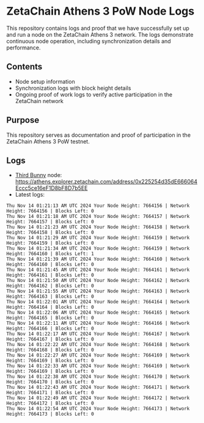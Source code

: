 # ZetaChain Athens 3 PoW Node Logs
This repository contains logs and proof that we have successfully set up and run a node on the ZetaChain Athens 3 network. The logs demonstrate continuous node operation, including synchronization details and performance.

## Contents
- Node setup information
- Synchronization logs with block height details
- Ongoing proof of work logs to verify active participation in the ZetaChain network

## Purpose
This repository serves as documentation and proof of participation in the ZetaChain Athens 3 PoW testnet.

## Logs

- [Third Bunny](https://thirdbunny.xyz/) node: https://athens.explorer.zetachain.com/address/0x225254d35dE666064Eccc5ce16eF1D8bF8D7b5EE
- Latest logs:
```
Thu Nov 14 01:21:13 AM UTC 2024 Your Node Height: 7664156 | Network Height: 7664156 | Blocks Left: 0
Thu Nov 14 01:21:18 AM UTC 2024 Your Node Height: 7664157 | Network Height: 7664157 | Blocks Left: 0
Thu Nov 14 01:21:23 AM UTC 2024 Your Node Height: 7664158 | Network Height: 7664158 | Blocks Left: 0
Thu Nov 14 01:21:29 AM UTC 2024 Your Node Height: 7664159 | Network Height: 7664159 | Blocks Left: 0
Thu Nov 14 01:21:34 AM UTC 2024 Your Node Height: 7664159 | Network Height: 7664160 | Blocks Left: 1
Thu Nov 14 01:21:39 AM UTC 2024 Your Node Height: 7664160 | Network Height: 7664160 | Blocks Left: 0
Thu Nov 14 01:21:45 AM UTC 2024 Your Node Height: 7664161 | Network Height: 7664161 | Blocks Left: 0
Thu Nov 14 01:21:50 AM UTC 2024 Your Node Height: 7664162 | Network Height: 7664162 | Blocks Left: 0
Thu Nov 14 01:21:55 AM UTC 2024 Your Node Height: 7664163 | Network Height: 7664163 | Blocks Left: 0
Thu Nov 14 01:22:01 AM UTC 2024 Your Node Height: 7664164 | Network Height: 7664164 | Blocks Left: 0
Thu Nov 14 01:22:06 AM UTC 2024 Your Node Height: 7664165 | Network Height: 7664165 | Blocks Left: 0
Thu Nov 14 01:22:11 AM UTC 2024 Your Node Height: 7664166 | Network Height: 7664166 | Blocks Left: 0
Thu Nov 14 01:22:17 AM UTC 2024 Your Node Height: 7664167 | Network Height: 7664167 | Blocks Left: 0
Thu Nov 14 01:22:22 AM UTC 2024 Your Node Height: 7664168 | Network Height: 7664168 | Blocks Left: 0
Thu Nov 14 01:22:27 AM UTC 2024 Your Node Height: 7664169 | Network Height: 7664169 | Blocks Left: 0
Thu Nov 14 01:22:33 AM UTC 2024 Your Node Height: 7664169 | Network Height: 7664169 | Blocks Left: 0
Thu Nov 14 01:22:38 AM UTC 2024 Your Node Height: 7664170 | Network Height: 7664170 | Blocks Left: 0
Thu Nov 14 01:22:43 AM UTC 2024 Your Node Height: 7664171 | Network Height: 7664171 | Blocks Left: 0
Thu Nov 14 01:22:49 AM UTC 2024 Your Node Height: 7664172 | Network Height: 7664172 | Blocks Left: 0
Thu Nov 14 01:22:54 AM UTC 2024 Your Node Height: 7664173 | Network Height: 7664173 | Blocks Left: 0
```

